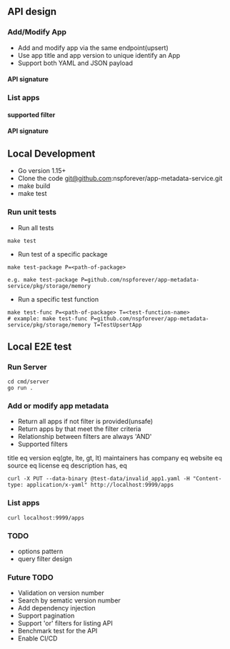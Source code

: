 


## API design

### Add/Modify App
- Add and modify app via the same endpoint(upsert)
- Use app title and app version to unique identify an App
- Support both YAML and JSON payload

#### API signature

### List apps

#### supported filter

#### API signature

## Local Development

- Go version 1.15+
- Clone the code git@github.com:nspforever/app-metadata-service.git
- make build
- make test

### Run unit tests
- Run all tests
```
make test
```

- Run test of a specific package

```
make test-package P=<path-of-package>

e.g. make test-package P=github.com/nspforever/app-metadata-service/pkg/storage/memory
```

- Run a specific test function

```
make test-func P=<path-of-package> T=<test-function-name>
# example: make test-func P=github.com/nspforever/app-metadata-service/pkg/storage/memory T=TestUpsertApp
```

## Local E2E test


### Run Server
```
cd cmd/server
go run .
```

### Add or modify app metadata
- Return all apps if not filter is provided(unsafe)
- Return apps by that meet the filter criteria
- Relationship between filters are always 'AND'
- Supported filters

title eq
version eq(gte, lte, gt, lt)
maintainers has
company eq
website eq
source eq
license eq
description has, eq


```
curl -X PUT --data-binary @test-data/invalid_app1.yaml -H "Content-type: application/x-yaml" http://localhost:9999/apps
```

### List apps
```
curl localhost:9999/apps
```

### TODO
- options pattern
- query filter design

### Future TODO
- Validation on version number
- Search by sematic version number
- Add dependency injection
- Support pagination
- Support 'or' filters for listing API
- Benchmark test for the API
- Enable CI/CD


